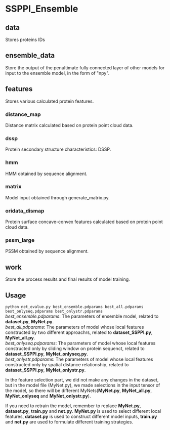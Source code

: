 # SSPPI_Ensemble
## data  
Stores proteins IDs  
## ensemble_data
Store the output of the penultimate fully connected layer of other models for input to the ensemble model, in the form of "npy".  
## features  
Stores various calculated protein features.  
### distance_map  
Distance matrix calculated based on protein point cloud data.  
### dssp
Protein secondary structure characteristics: DSSP.  
### hmm
HMM obtained by sequence alignment.  
### matrix
Model input obtained through generate_matrix.py.
### oridata_dismap
Protein surface concave-convex features calculated based on protein point cloud data.  
### pssm_large
PSSM obtained by sequence alignment.  
## work
Store the process results and final results of model training.  
## Usage
```python net_evalue.py best_ensemble.pdparams best_all.pdparams best_onlyseq.pdparams best_onlystr.pdparams```  
_best_ensemble.pdparams_: The parameters of ensemble model, related to __dataset.py__, __MyNet.py__.  
_best_all.pdparams_: The parameters of model whose local features constructed by two different approachrs, related to __dataset_SSPPI.py__, __MyNet_all.py__.  
_best_onlyseq.pdparams_: The parameters of model whose local features constructed only by sliding window on protein sequenct, related to __dataset_SSPPI.py__, __MyNet_onlyseq.py__.  
_best_onlystr.pdparams_: The parameters of model whose local features constructed only by spatial distance relationship, related to __dataset_SSPPI.py__, __MyNet_onlystr.py__.  
  
  In the feature selection part, we did not make any changes in the dataset, but in the model file (MyNet.py), we made selections in the input tensor of the model, so there will be different MyNets(__MyNet.py__, __MyNet_all.py__, __MyNet_onlyseq__ and __MyNet_onlystr.py__).  

If you need to retrain the model, remember to replace __MyNet.py__, __dataset.py__, __train.py__ and __net.py__. __MyNet.py__ is used to select different local features, __dataset.py__ is used to construct different model inputs, __train.py__ and __net.py__ are used to formulate different training strategies.





 
